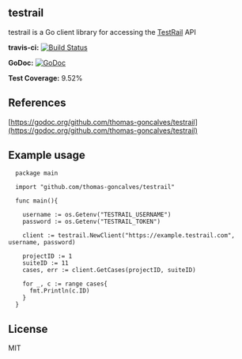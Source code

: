 testrail
--------

testrail is a Go client library for accessing the [TestRail](http://www.gurock.com/testrail/) API

**travis-ci:** [![Build Status](https://travis-ci.org/thomas-goncalves/testrail.svg?branch=master)](https://travis-ci.org/thomas-goncalves/testrail)

**GoDoc:** [![GoDoc](https://godoc.org/github.com/thomas-goncalves/testrail?status.svg)](https://godoc.org/github.com/thomas-goncalves/testrail)

**Test Coverage:** 9.52%

References
----------
[https://godoc.org/github.com/thomas-goncalves/testrail](https://godoc.org/github.com/thomas-goncalves/testrail)


Example usage
-------------

```
  package main

  import "github.com/thomas-goncalves/testrail"

  func main(){

    username := os.Getenv("TESTRAIL_USERNAME")
    password := os.Getenv("TESTRAIL_TOKEN")

    client := testrail.NewClient("https://example.testrail.com", username, password)

    projectID := 1
    suiteID := 11
    cases, err := client.GetCases(projectID, suiteID)

    for _, c := range cases{
      fmt.Println(c.ID)
    }
  }
```


License
-------

MIT
